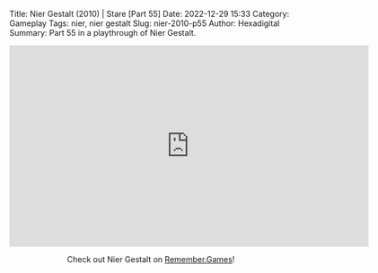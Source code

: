 Title: Nier Gestalt (2010) | Stare [Part 55]
Date: 2022-12-29 15:33
Category: Gameplay
Tags: nier,  nier gestalt
Slug: nier-2010-p55
Author: Hexadigital
Summary: Part 55 in a playthrough of Nier Gestalt.

<center><iframe src="https://www.youtube.com/embed/8Fwmtl8z1HU?feature=oembed" allow="accelerometer; autoplay; encrypted-media; gyroscope; picture-in-picture" width="640" height="360" frameborder="0"></iframe>

Check out Nier Gestalt on [Remember.Games](https://remember.games/game/2307/nier/)!</center>